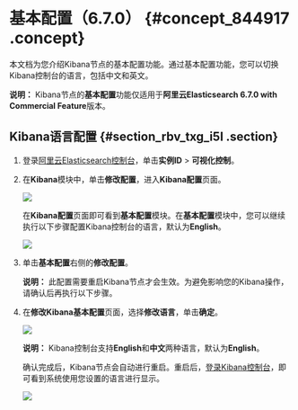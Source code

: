 # 基本配置（6.7.0） {#concept_844917 .concept}

本文档为您介绍Kibana节点的基本配置功能。通过基本配置功能，您可以切换Kibana控制台的语言，包括中文和英文。

**说明：** Kibana节点的**基本配置**功能仅适用于**阿里云Elasticsearch 6.7.0 with Commercial Feature**版本。

## Kibana语言配置 {#section_rbv_txg_i5l .section}

1.  登录[阿里云Elasticsearch控制台](https://elasticsearch.console.aliyun.com/)，单击**实例ID** \> **可视化控制**。
2.  在**Kibana**模块中，单击**修改配置**，进入**Kibana配置**页面。

    ![](http://static-aliyun-doc.oss-cn-hangzhou.aliyuncs.com/assets/img/216001/156145420449321_zh-CN.png)

    在**Kibana配置**页面即可看到**基本配置**模块。在**基本配置**模块中，您可以继续执行以下步骤配置Kibana控制台的语言，默认为**English**。

    ![](http://static-aliyun-doc.oss-cn-hangzhou.aliyuncs.com/assets/img/683834/156145420450146_zh-CN.png)

3.  单击**基本配置**右侧的**修改配置**。

    **说明：** 此配置需要重启Kibana节点才会生效。为避免影响您的Kibana操作，请确认后再执行以下步骤。

4.  在**修改Kibana基本配置**页面，选择**修改语言**，单击**确定**。

    ![](http://static-aliyun-doc.oss-cn-hangzhou.aliyuncs.com/assets/img/683834/156145420450149_zh-CN.png)

    **说明：** Kibana控制台支持**English**和**中文**两种语言，默认为**English**。

    确认完成后，Kibana节点会自动进行重启。重启后，[登录Kibana控制台](cn.zh-CN/用户指南/实例管理/可视化控制/Kibana/登录Kibana控制台.md#)，即可看到系统使用您设置的语言进行显示。

    ![](http://static-aliyun-doc.oss-cn-hangzhou.aliyuncs.com/assets/img/683834/156145420450158_zh-CN.png)


